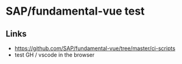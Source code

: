 # SAP/fundamental-vue test

## Links
* https://github.com/SAP/fundamental-vue/tree/master/ci-scripts
* test GH / vscode in the browser

